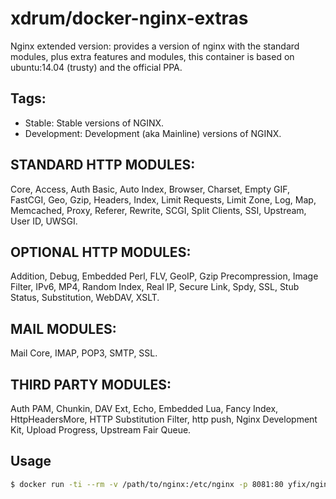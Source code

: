 # xdrum/docker-nginx-extras
Nginx extended version: provides a version of nginx with the standard modules, plus extra features and modules,
this container is based on ubuntu:14.04 (trusty) and the official PPA.
## Tags:
* Stable: Stable versions of NGINX.
* Development: Development (aka Mainline) versions of NGINX.

## STANDARD HTTP MODULES: 
Core, Access, Auth Basic, Auto Index, Browser,
Charset, Empty GIF, FastCGI, Geo, Gzip, Headers, Index, Limit Requests,
Limit Zone, Log, Map, Memcached, Proxy, Referer, Rewrite, SCGI,
Split Clients, SSI, Upstream, User ID, UWSGI.

## OPTIONAL HTTP MODULES:
Addition, Debug, Embedded Perl, FLV, GeoIP,
Gzip Precompression, Image Filter, IPv6, MP4, Random Index, Real IP,
Secure Link, Spdy, SSL, Stub Status, Substitution, WebDAV, XSLT.

## MAIL MODULES:
Mail Core, IMAP, POP3, SMTP, SSL.

## THIRD PARTY MODULES:
Auth PAM, Chunkin, DAV Ext, Echo, Embedded Lua,
Fancy Index, HttpHeadersMore, HTTP Substitution Filter, http push,
Nginx Development Kit, Upload Progress, Upstream Fair Queue.

## Usage

```bash
$ docker run -ti --rm -v /path/to/nginx:/etc/nginx -p 8081:80 yfix/nginx-extras
```

